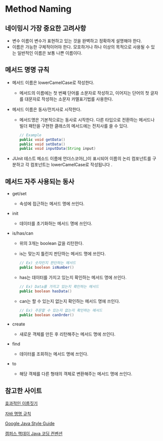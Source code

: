 # Method Naming

## 네이밍시 가장 중요한 고려사항

- 변수 이름이 변수가 표현하고 있는 것을 완벽하고 정확하게 설명해야 한다.
- 이름은 가능한 구체적이어야 한다. 모호하거나 하나 이상의 목적으로 사용될 수 있는 일반적인 이름은 보통 나쁜 이름이다.

## 메서드 명명 규칙

- 메서드 이름은 lowerCamelCase로 작성한다.

  -  메서드의 이름에는 첫 번째 단어를 소문자로 작성하고, 이어지는 단어의 첫 글자를 대문자로 작성하는 소문자 카멜표기법를 사용한다.

- 메서드 이름은 동사/전치사로 시작한다.

  - 메서드명은 기본적으로는 동사로 시작한다. 다른 타입으로 전환하는 메서드나 빌더 패턴을 구현한 클래스의 메서드에는 전치사를 쓸 수 있다.

    ```java
    // Example
    public void getData()
    public void setData()
    public void inputData(String input)
    ```

- JUnit 테스트 메소드 이름에 언더스코어(_)이 표시되어 이름의 논리 컴포넌트를 구분하고 각 컴포넌트는 lowerCamelCase로 작성됩니다 .

## 메서드 자주  사용되는 동사

- get/set

  - 속성에 접근하는 메서드 명에 쓰인다.

- init

  - 데이터를 초기화하는 메서드 명에 쓰인다.

- is/has/can
  - 위의 3개는 boolean 값을 리턴한다.

  - is는 맞는지 틀린지 판단하는 메서드 명에 쓰인다. 

    ```java
    // Ex) 숫자인지 판단하는 메서드
    public boolean isNumber()
    ```

  - has는 데이터를 가지고 있는지 확인하는 메서드 명에 쓰인다.

    ```java
    // Ex) Data를 가지고 있는지 확인하는 메서드
    public boolean hasData()
    ```

  - can는 할 수 있는지 없는지 확인하는 메서드 명에 쓰인다.

    ```java
    // Ex) 주문할 수 있는지 없는지 확인하는 메서드
    public boolean canOrder()
    ```

- create

  - 새로운 객체를 만든 후 리턴해주는 메서드 명에 쓰인다.

- find

  - 데이터를 조회하는 메서드 명에 쓰인다.

- to

  - 해당 객체를 다른 형태의 객체로 변환해주는 메서드 명에 쓰인다.

## 참고한 사이트

[효과적인 이름짓기](<https://remotty.github.io/blog/2014/03/01/hyogwajeogin-ireumjisgi/>)

[자바 명명 규칙](<https://m.blog.naver.com/reona7140/221306141987>)

[Google Java Style Guide](<https://google.github.io/styleguide/javaguide.html#s5.3-camel-case>)

[캠퍼스 핵데이 Java 코딩 컨벤션](<https://naver.github.io/hackday-conventions-java/#method-lower-camelcase>)